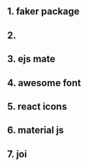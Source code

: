 ## 1. faker package
## 2. 
## 3. ejs mate
## 4. awesome font
## 5. react icons
## 6. material js
## 7. joi